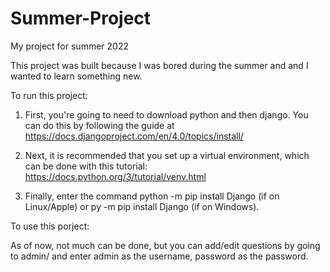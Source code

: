 # Summer-Project

My project for summer 2022

This project was built because I was bored during the summer and and I wanted to learn something new.

To run this project:

1. First, you're going to need to download python and then django. You can do this by following the guide at https://docs.djangoproject.com/en/4.0/topics/install/ 

2. Next, it is recommended that you set up a virtual environment, which can be done with this tutorial: https://docs.python.org/3/tutorial/venv.html

3. Finally, enter the command python -m pip install Django (if on Linux/Apple) or py -m pip install Django (if on Windows).

To use this porject:

As of now, not much can be done, but you can add/edit questions by going to admin/ and enter admin as the username, password as the password.